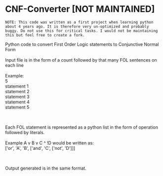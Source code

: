 # CNF-Converter [NOT MAINTAINED]

`NOTE: This code was written as a first project when learning python about 4 years ago. It is therefore very un-optimized and probably buggy. Do not use this for critical tasks. I would not be maintaining this but feel free to create a fork.`

Python code to convert First Order Logic statements to Conjunctive Normal Form
<br><br>
Input file is in the form of a count followed by that many FOL sentences on each line
<br><br>
Example: <br>
5<br>
statement 1<br>
statement 2<br>
statement 3<br>
statement 4<br>
statement 5<br>

<br><br>
Each FOL statement is represented as a python list in the form of operation followed by literals.<br><br>
Example A v B v C ^ !D would be written as:<br>
['or', 'A', 'B', ['and', 'C', ['not', 'D']]]

<br><br>
Output generated is in the same format.
